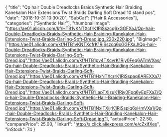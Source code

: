 {
	"title": "Qp hair Double Dreadlocks Braids Synthetic Hair Braiding Kanekalon Hair Extensions Twist Braids Darling Soft Dread 10 stand pcs",
	"date": "2018-10-31 10:30:20",
	"SubCat": ["Hair & Accessories"],
	"categories": ["Synthetic Hair"],
	"thumbnailImage": "https://ae01.alicdn.com/kf/HTB1vKNTXcfrK1RjSszcq6xGGFXaJ/Qp-hair-Double-Dreadlocks-Braids-Synthetic-Hair-Braiding-Kanekalon-Hair-Extensions-Twist-Braids-Darling-Soft-Dread.jpg_220x220.jpg",
	"BigImage": ["https://ae01.alicdn.com/kf/HTB1vKNTXcfrK1RjSszcq6xGGFXaJ/Qp-hair-Double-Dreadlocks-Braids-Synthetic-Hair-Braiding-Kanekalon-Hair-Extensions-Twist-Braids-Darling-Soft-Dread.jpg","https://ae01.alicdn.com/kf/HTB1pv4TXcvrK1Rjy0Feq6ATmVXas/Qp-hair-Double-Dreadlocks-Braids-Synthetic-Hair-Braiding-Kanekalon-Hair-Extensions-Twist-Braids-Darling-Soft-Dread.jpg","https://ae01.alicdn.com/kf/HTB1HxNTXcrrK1RjSspaq6AREXXa7/Qp-hair-Double-Dreadlocks-Braids-Synthetic-Hair-Braiding-Kanekalon-Hair-Extensions-Twist-Braids-Darling-Soft-Dread.jpg","https://ae01.alicdn.com/kf/HTB1_apTXjzuK1Rjy0Fpq6yEpFXaZ/Qp-hair-Double-Dreadlocks-Braids-Synthetic-Hair-Braiding-Kanekalon-Hair-Extensions-Twist-Braids-Darling-Soft-Dread.jpg","https://ae01.alicdn.com/kf/HTB1NxlTXijrK1RjSsplq6xHmVXa1/Qp-hair-Double-Dreadlocks-Braids-Synthetic-Hair-Braiding-Kanekalon-Hair-Extensions-Twist-Braids-Darling-Soft-Dread.jpg"],
	"actualPrice": 22.50,
	"comparePrice": 25.00,
	"linkurl": "http://s.click.aliexpress.com/e/cZxifXes",
	"inStock": 74
}

